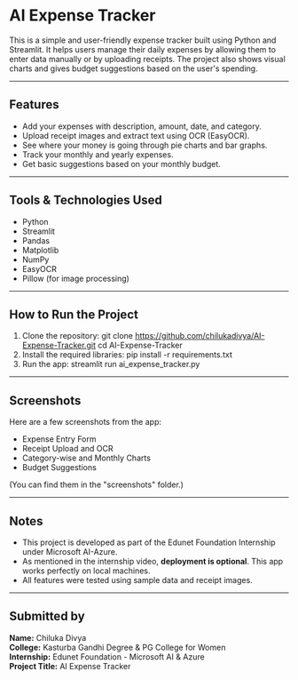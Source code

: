 # AI Expense Tracker

This is a simple and user-friendly expense tracker built using Python and Streamlit. It helps users manage their daily expenses by allowing them to enter data manually or by uploading receipts. The project also shows visual charts and gives budget suggestions based on the user's spending.

---

## Features

- Add your expenses with description, amount, date, and category.
- Upload receipt images and extract text using OCR (EasyOCR).
- See where your money is going through pie charts and bar graphs.
- Track your monthly and yearly expenses.
- Get basic suggestions based on your monthly budget.

---

## Tools & Technologies Used

- Python
- Streamlit
- Pandas
- Matplotlib
- NumPy
- EasyOCR
- Pillow (for image processing)

---

## How to Run the Project

1. Clone the repository: git clone https://github.com/chilukadivya/AI-Expense-Tracker.git cd AI-Expense-Tracker
2. Install the required libraries: pip install -r requirements.txt
3. Run the app: streamlit run ai_expense_tracker.py


---

## Screenshots

Here are a few screenshots from the app:

- Expense Entry Form  
- Receipt Upload and OCR  
- Category-wise and Monthly Charts  
- Budget Suggestions

(You can find them in the "screenshots" folder.)

---

## Notes

- This project is developed as part of the Edunet Foundation Internship under Microsoft AI-Azure.
- As mentioned in the internship video, **deployment is optional**. This app works perfectly on local machines.
- All features were tested using sample data and receipt images.

---

## Submitted by

**Name:** Chiluka Divya  
**College:** Kasturba Gandhi Degree & PG College for Women  
**Internship:** Edunet Foundation - Microsoft AI & Azure  
**Project Title:** AI Expense Tracker



